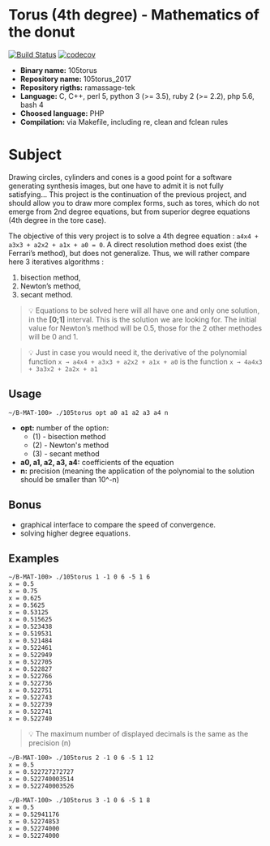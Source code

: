 # Torus (4th degree) - Mathematics of the donut 

[![Build Status](https://travis-ci.org/mrlizzard/105torus_2017.svg?branch=master)](https://travis-ci.org/mrlizzard/105torus_2017)
[![codecov](https://codecov.io/gh/mrlizzard/105torus_2017/branch/master/graph/badge.svg)](https://codecov.io/gh/mrlizzard/105torus_2017)

- **Binary name:** 105torus
- **Repository name:** 105torus_2017
- **Repository rigths:** ramassage-tek
- **Language:** C, C++, perl 5, python 3 (>= 3.5), ruby 2 (>= 2.2), php 5.6, bash 4
- **Choosed language:** PHP
- **Compilation:** via Makefile, including re, clean and fclean rules


# Subject

Drawing circles, cylinders and cones is a good point for a software generating synthesis images, but one have to admit it is not fully satisfying... This project is the continuation of the previous project, and should allow you to draw more complex forms, such as tores, which do not emerge from 2nd degree equations, but from superior degree equations (4th degree in the tore case).

The objective of this very project is to solve a 4th degree equation : `a4x4 + a3x3 + a2x2 + a1x + a0 = 0`. A direct resolution method does exist (the Ferrari’s method), but does not generalize. Thus, we will rather compare here 3
iteratives algorithms :
1. bisection method,
2. Newton’s method,
3. secant method.

> :bulb: Equations to be solved here will all have one and only one solution, in the **[0;1]** interval. This is the solution we are looking for. The initial value for Newton’s method will be 0.5, those for the 2 other
methodes will be 0 and 1.

> :bulb: Just in case you would need it, the derivative of the polynomial function `x → a4x4 + a3x3 + a2x2 + a1x + a0` is the function `x → 4a4x3 + 3a3x2 + 2a2x + a1`

## Usage

```
~/B-MAT-100> ./105torus opt a0 a1 a2 a3 a4 n
```

- **opt:** number of the option:
  - (1) - bisection method
  - (2) - Newton's method 
  - (3) - secant method
- **a0, a1, a2, a3, a4:** coefficients of the equation 
- **n:** precision (meaning the application of the polynomial to the solution should be smaller than 10^-n)

## Bonus

- graphical interface to compare the speed of convergence.
- solving higher degree equations.

## Examples

```
∼/B-MAT-100> ./105torus 1 -1 0 6 -5 1 6
x = 0.5
x = 0.75
x = 0.625
x = 0.5625
x = 0.53125
x = 0.515625
x = 0.523438
x = 0.519531
x = 0.521484
x = 0.522461
x = 0.522949
x = 0.522705
x = 0.522827
x = 0.522766
x = 0.522736
x = 0.522751
x = 0.522743
x = 0.522739
x = 0.522741
x = 0.522740
```

> :bulb: The maximum number of displayed decimals is the same as the precision (n)

```
∼/B-MAT-100> ./105torus 2 -1 0 6 -5 1 12
x = 0.5
x = 0.522727272727
x = 0.522740003514
x = 0.522740003526
```

```
∼/B-MAT-100> ./105torus 3 -1 0 6 -5 1 8
x = 0.5
x = 0.52941176
x = 0.52274853
x = 0.52274000
x = 0.52274000
```
